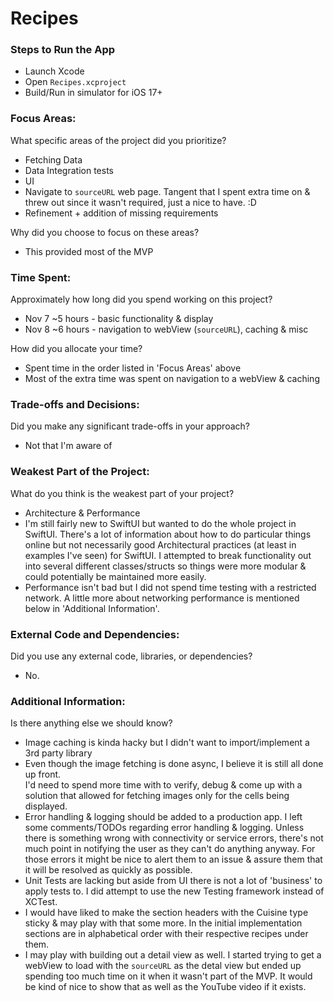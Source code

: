 # Recipes

### Steps to Run the App
- Launch Xcode
- Open `Recipes.xcproject`
- Build/Run in simulator for iOS 17+

### Focus Areas: 
What specific areas of the project did you prioritize? 
- Fetching Data
- Data Integration tests
- UI
- Navigate to `sourceURL` web page. Tangent that I spent extra time on & threw out since it wasn't required, just a nice to have. :D 
- Refinement + addition of missing requirements

Why did you choose to focus on these areas?
- This provided most of the MVP

### Time Spent: 
Approximately how long did you spend working on this project? 
- Nov 7 ~5 hours - basic functionality & display
- Nov 8 ~6 hours - navigation to webView (`sourceURL`), caching & misc

How did you allocate your time?
- Spent time in the order listed in 'Focus Areas' above
- Most of the extra time was spent on navigation to a webView & caching

### Trade-offs and Decisions: 
Did you make any significant trade-offs in your approach?
- Not that I'm aware of 

### Weakest Part of the Project: 
What do you think is the weakest part of your project?
- Architecture & Performance
- I'm still fairly new to SwiftUI but wanted to do the whole project in SwiftUI.  There's a lot of information about how to do particular things online but not necessarily good Architectural practices (at least in examples I've seen) for SwiftUI. I attempted to break functionality out into several different classes/structs so things were more modular & could potentially be maintained more easily.
- Performance isn't bad but I did not spend time testing with a restricted network. A little more about networking performance is mentioned below in 'Additional Information'.

### External Code and Dependencies: 
Did you use any external code, libraries, or dependencies?
- No.

### Additional Information: 
Is there anything else we should know? 
- Image caching is kinda hacky but I didn't want to import/implement a 3rd party library
- Even though the image fetching is done async, I believe it is still all done up front.  
I'd need to spend more time with to verify, debug & come up with a solution that allowed for fetching images only for the cells being displayed.
- Error handling & logging should be added to a production app.  I left some comments/TODOs regarding error handling & logging.  Unless there is something wrong with connectivity or service errors, there's not much point in notifying the user as they can't do anything anyway. For those errors it might be nice to alert them to an issue & assure them that it will be resolved as quickly as possible.
- Unit Tests are lacking but aside from UI there is not a lot of 'business' to apply tests to.  I did attempt to use the new Testing framework instead of XCTest.
- I would have liked to make the section headers with the Cuisine type sticky & may play with that some more. In the initial implementation sections are in alphabetical order with their respective recipes under them.
- I may play with building out a detail view as well. I started trying to get a webView to load with the `sourceURL` as the detal view but ended up spending too much time on it when it wasn't part of the MVP.  It would be kind of nice to show that as well as the YouTube video if it exists.